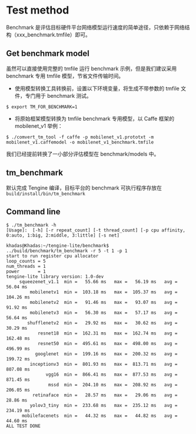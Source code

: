 # Test method

Benchmark 是评估目标硬件平台网络模型运行速度的简单途径，只依赖于网络结构（xxx_benchmark.tmfile）即可。

## Get benchmark model

虽然可以直接使用完整的 tmfile 运行 benchmark 示例，但是我们建议采用 benchmark 专用 tmfile 模型，节省文件传输时间。

- 使用模型转换工具转换前，设置以下环境变量，将生成不带参数的 tmfile 文件，专门用于 benchmark 测试。

```
$ export TM_FOR_BENCHMARK=1
```

- 将原始框架模型转换为 tmfile benchmark 专用模型，以 Caffe 框架的 mobilenet_v1 举例：

```
$ ./comvert_tm_tool -f caffe -p mobilenet_v1.prototxt -m mobilenet_v1.caffemodel -o mobilenet_v1_benchmark.tmfile
```

我们已经提前转换了一小部分评估模型在 benchmark/models 中。

## tm_benchmark

默认完成 Tengine 编译，目标平台的 benchmark 可执行程序存放在 `build/install/bin/tm_benchmark`

## Command line

```
$ ./tm_benchmark -h
[Usage]:  [-h] [-r repeat_count] [-t thread_count] [-p cpu affinity, 0:auto, 1:big, 2:middle, 3:little] [-s net]
```

```
khadas@Khadas:~/tengine-lite/benchmark$ ../build/benchmark/tm_benchmark -r 5 -t 1 -p 1
start to run register cpu allocator
loop_counts = 5
num_threads = 1
power       = 1
tengine-lite library version: 1.0-dev
     squeezenet_v1.1  min =   55.66 ms   max =   56.19 ms   avg =   56.04 ms
         mobilenetv1  min =  103.18 ms   max =  105.37 ms   avg =  104.26 ms
         mobilenetv2  min =   91.46 ms   max =   93.07 ms   avg =   91.92 ms
         mobilenetv3  min =   56.30 ms   max =   57.17 ms   avg =   56.64 ms
        shufflenetv2  min =   29.92 ms   max =   30.62 ms   avg =   30.29 ms
            resnet18  min =  162.31 ms   max =  162.74 ms   avg =  162.48 ms
            resnet50  min =  495.61 ms   max =  498.00 ms   avg =  496.99 ms
           googlenet  min =  199.16 ms   max =  200.32 ms   avg =  199.72 ms
         inceptionv3  min =  801.93 ms   max =  813.71 ms   avg =  807.08 ms
               vgg16  min =  866.41 ms   max =  877.53 ms   avg =  871.45 ms
                mssd  min =  204.10 ms   max =  208.92 ms   avg =  206.05 ms
          retinaface  min =   28.57 ms   max =   29.06 ms   avg =   28.86 ms
         yolov3_tiny  min =  233.68 ms   max =  235.12 ms   avg =  234.19 ms
      mobilefacenets  min =   44.32 ms   max =   44.82 ms   avg =   44.60 ms
ALL TEST DONE
```
